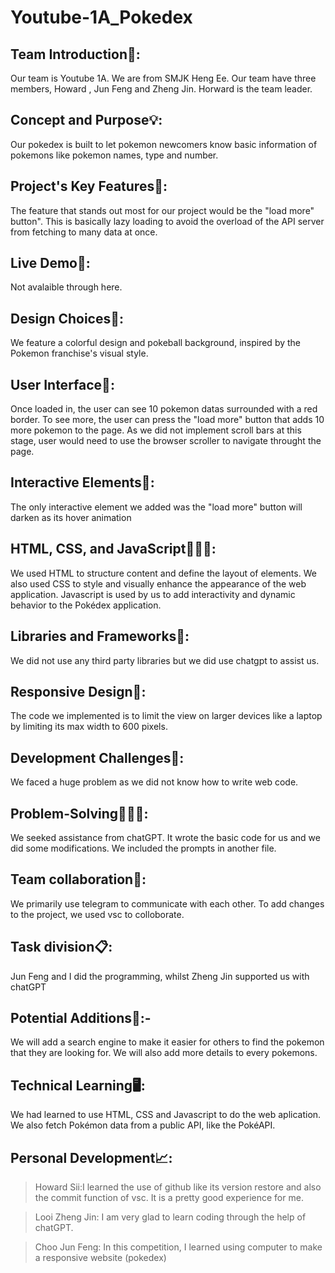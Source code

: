 # Youtube-1A_Pokedex
Team Introduction👨:
------------------
 Our team is Youtube 1A. We are from SMJK Heng Ee. Our team have three members, Howard , Jun Feng and Zheng Jin. Horward is the team leader.

Concept and Purpose💡: 
--------------------
Our pokedex is built to let pokemon newcomers know basic information of pokemons like pokemon names, type and number.

Project's Key Features🔑:
-------------------------
The feature that stands out most for our project would be the "load more" button". This is basically lazy loading to avoid the overload of the API server from fetching to many data at once.

Live Demo🎥:
----------
Not avalaible through here.

Design Choices🎨:
-----------------
We feature a colorful design and pokeball background, inspired by the Pokemon franchise's visual style.

User Interface📱:
------------------
Once loaded in, the user can see 10 pokemon datas surrounded with a red border. To see more, the user can press the "load more" button that adds 10 more pokemon to the page. As we did not implement scroll bars at this stage, user would need to use the browser scroller to navigate throught the page.

Interactive Elements👋:
------------------------
The only interactive element we added was the "load more" button will darken as its hover animation

HTML, CSS, and JavaScript👨🏻‍💻:
-----------------------------
 We used HTML to structure content and define the layout of elements. We also used CSS to style and visually enhance the appearance of the web application. Javascript is used by us to add interactivity and dynamic behavior to the Pokédex application.

Libraries and Frameworks📖:
-------------------------
 We did not use any third party libraries but we did use chatgpt to assist us.

Responsive Design📲:
------------------
The code we implemented is to limit the view on larger devices like a laptop by limiting its max width to 600 pixels.

Development Challenges🛑: 
-----------------------
We faced a huge problem as we did not know how to write web code.

Problem-Solving👨🏻‍🔬: 
----------------
We seeked assistance from chatGPT. It wrote the basic code for us and we did some modifications. We included the prompts in another file.

Team collaboration💪:
-------------------
We primarily use telegram to communicate with each other. To add changes to the project, we used vsc to colloborate.

Task division📋:
-------------- 
Jun Feng and I did the programming, whilst Zheng Jin supported us with chatGPT

Potential Additions🚀:-
-------------------
 We will add a search engine to make it easier for others to find the pokemon that they are looking for. We will also add more details to every pokemons.

Technical Learning🖥️: 
-------------------
We had learned to use HTML, CSS and Javascript to do the web aplication. We also fetch Pokémon data from a public API, like the PokéAPI.

Personal Development📈: 
---------------------
> Howard Sii:I learned the use of github like its version restore and also the commit function of vsc. It is a pretty good experience for me.
    
> Looi Zheng Jin: I am very glad to learn coding through the help of chatGPT. 

> Choo Jun Feng: In this competition, I learned using computer to make a responsive website (pokedex)
